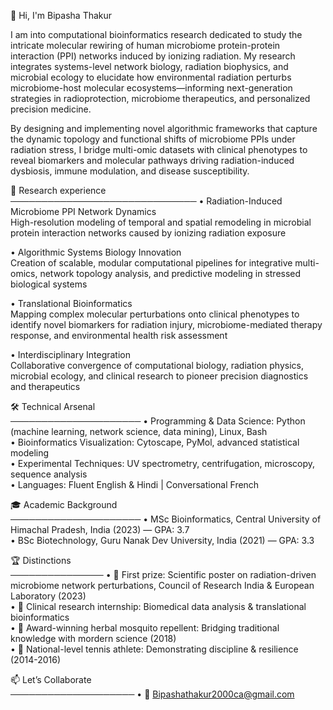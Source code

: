 👋 Hi, I'm Bipasha Thakur

I am into computational bioinformatics research dedicated to study the intricate molecular rewiring 
of human microbiome protein-protein interaction (PPI) networks induced by ionizing radiation. 
My research integrates systems-level network biology, radiation biophysics, and microbial ecology 
to elucidate how environmental radiation perturbs microbiome-host molecular ecosystems—informing 
next-generation strategies in radioprotection, microbiome therapeutics, and personalized precision medicine.

By designing and implementing novel algorithmic frameworks that capture the dynamic topology and 
functional shifts of microbiome PPIs under radiation stress, I bridge multi-omic datasets with 
clinical phenotypes to reveal biomarkers and molecular pathways driving radiation-induced dysbiosis, 
immune modulation, and disease susceptibility.

🚀 Research experience  
──────────────────────────────
• Radiation-Induced Microbiome PPI Network Dynamics  
  High-resolution modeling of temporal and spatial remodeling in microbial protein interaction networks 
  caused by ionizing radiation exposure  

• Algorithmic Systems Biology Innovation  
  Creation of scalable, modular computational pipelines for integrative multi-omics, network topology 
  analysis, and predictive modeling in stressed biological systems  

• Translational Bioinformatics  
  Mapping complex molecular perturbations onto clinical phenotypes to identify novel biomarkers for 
  radiation injury, microbiome-mediated therapy response, and environmental health risk assessment  

• Interdisciplinary Integration  
  Collaborative convergence of computational biology, radiation physics, microbial ecology, and clinical 
  research to pioneer precision diagnostics and therapeutics  

🛠 Technical Arsenal  
─────────────────────
• Programming & Data Science: Python (machine learning, network science, data mining), Linux, Bash  
• Bioinformatics Visualization: Cytoscape, PyMol, advanced statistical modeling  
• Experimental Techniques: UV spectrometry, centrifugation, microscopy, sequence analysis  
• Languages: Fluent English & Hindi | Conversational French

🎓 Academic Background  
─────────────────────
• MSc Bioinformatics, Central University of Himachal Pradesh, India (2023) — GPA: 3.7  
• BSc Biotechnology, Guru Nanak Dev University, India (2021) — GPA: 3.3  

🏆 Distinctions  
───────────────
• 🥇 First prize: Scientific poster on radiation-driven microbiome network perturbations, Council of Research India & European Laboratory (2023)  
• 🧬 Clinical research internship: Biomedical data analysis & translational bioinformatics  
• 🌿 Award-winning herbal mosquito repellent: Bridging traditional knowledge with mordern science (2018)  
• 🎾 National-level tennis athlete: Demonstrating discipline & resilience (2014-2016)

📫 Let’s Collaborate  
────────────────────
• 📧 Bipashathakur2000ca@gmail.com
